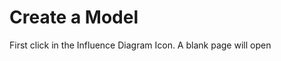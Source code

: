 # Create a Model

First click in the Influence Diagram Icon. A blank page will open
<!--stackedit_data:
eyJoaXN0b3J5IjpbOTIzMDAxMjQwLC0xMzYzNTk1OTk5XX0=
-->